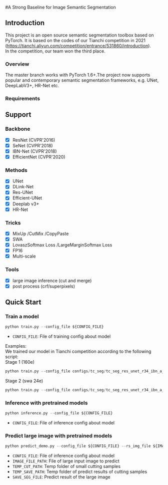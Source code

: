 #A Strong Baseline for Image Semantic Segmentation

## Introduction
This project is an open source semantic segmentation toolbox based on PyTorch. It is based on the codes of our Tianchi competition in 2021 (https://tianchi.aliyun.com/competition/entrance/531860/introduction).   
In the competition, our team won the third place.


### Overview
The master branch works with PyTorch 1.6+.The project now supports popular and contemporary semantic segmentation frameworks, e.g. UNet, DeepLabV3+, HR-Net etc.
### Requirements

## Support
### Backbone
- [x] ResNet (CVPR'2016)
- [x] SeNet (CVPR'2018)
- [x] IBN-Net (CVPR'2018)
- [x] EfficientNet (CVPR'2020)
### Methods
- [x] UNet
- [x] DLink-Net
- [x] Res-UNet
- [x] Efficient-UNet
- [x] Deeplab v3+
- [x] HR-Net
### Tricks
- [x] MixUp /CutMix /CopyPaste
- [x] SWA
- [x] LovaszSoftmax Loss /LargeMarginSoftmax Loss
- [x] FP16
- [x] Multi-scale
### Tools
- [x] large image inference (cut and merge)
- [x] post process (crf/superpixels)
## Quick Start
### Train a model 
```python
python train.py --config_file ${CONFIG_FILE} 
```
- `CONFIG_FILE`: File of training config about model

Examples:   
We trained our model in  Tianchi competition according to the following script:  
Stage 1 (160e)    
```python
python train.py --config_file configs/tc_seg/tc_seg_res_unet_r34_ibn_a_160e.yml
```
Stage 2 (swa 24e)  
```python
python train.py --config_file configs/tc_seg/tc_seg_res_unet_r34_ibn_a_swa.yml
```
### Inference with pretrained models
```python
python inference.py --config_file ${CONFIG_FILE} 
```
- `CONFIG_FILE`: File of inference config about model
### Predict large image with pretrained models
```python
python predict_demo.py --config_file ${CONFIG_FILE} --rs_img_file ${IMAGE_FILE_PATH} --temp_img_save_path ${TEMP_CUT_PATH} -temp_seg_map_save_path ${TEMP_SAVE_PATH} --save_seg_map_file ${SAVE_SEG_FILE} 
```
- `CONFIG_FILE`: File of inference config about model
- `IMAGE_FILE_PATH`: File of large input image to predict
- `TEMP_CUT_PATH`: Temp folder of small cutting samples
- `TEMP_SAVE_PATH`: Temp folder of predict results of cutting samples
- `SAVE_SEG_FILE`: Predict result of the large image


